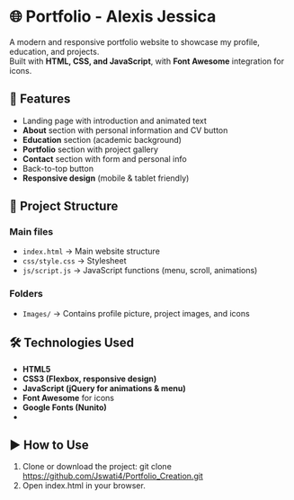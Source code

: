 # 🌐 Portfolio - Alexis Jessica

A modern and responsive portfolio website to showcase my profile, education, and projects.  
Built with **HTML, CSS, and JavaScript**, with **Font Awesome** integration for icons.

## 🚀 Features

- Landing page with introduction and animated text  
- **About** section with personal information and CV button  
- **Education** section (academic background)  
- **Portfolio** section with project gallery  
- **Contact** section with form and personal info  
- Back-to-top button  
- **Responsive design** (mobile & tablet friendly)

## 📂 Project Structure

### Main files
- `index.html` → Main website structure  
- `css/style.css` → Stylesheet  
- `js/script.js` → JavaScript functions (menu, scroll, animations)

### Folders
- `Images/` → Contains profile picture, project images, and icons  

## 🛠️ Technologies Used

- **HTML5**  
- **CSS3 (Flexbox, responsive design)**  
- **JavaScript (jQuery for animations & menu)**  
- **Font Awesome** for icons  
- **Google Fonts (Nunito)**
- 
## ▶️ How to Use

1. Clone or download the project:  git clone https://github.com/Jswati4/Portfolio_Creation.git
2. Open index.html in your browser.
